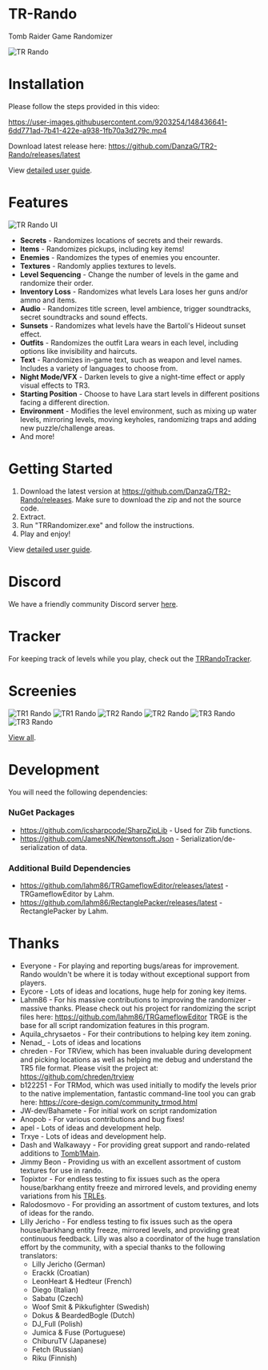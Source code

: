 # TR-Rando
Tomb Raider Game Randomizer

![TR Rando](Resources/Screenshots/TR2_1.png)

# Installation
Please follow the steps provided in this video:

https://user-images.githubusercontent.com/9203254/148436641-6dd771ad-7b41-422e-a938-1fb70a3d279c.mp4

Download latest release here: https://github.com/DanzaG/TR2-Rando/releases/latest

View [detailed user guide](USING.md).

# Features
![TR Rando UI](Resources/UI.png)

* **Secrets** - Randomizes locations of secrets and their rewards.
* **Items** - Randomizes pickups, including key items!
* **Enemies** - Randomizes the types of enemies you encounter.
* **Textures** - Randomly applies textures to levels.
* **Level Sequencing** - Change the number of levels in the game and randomize their order.
* **Inventory Loss** - Randomizes what levels Lara loses her guns and/or ammo and items.
* **Audio** - Randomizes title screen, level ambience, trigger soundtracks, secret soundtracks and sound effects.
* **Sunsets** - Randomizes what levels have the Bartoli's Hideout sunset effect.
* **Outfits** - Randomizes the outfit Lara wears in each level, including options like invisibility and haircuts.
* **Text** - Randomizes in-game text, such as weapon and level names. Includes a variety of languages to choose from.
* **Night Mode/VFX** - Darken levels to give a night-time effect or apply visual effects to TR3.
* **Starting Position** - Choose to have Lara start levels in different positions facing a different direction.
* **Environment** - Modifies the level environment, such as mixing up water levels, mirroring levels, moving keyholes, randomizing traps and adding new puzzle/challenge areas.
* And more!

# Getting Started
1. Download the latest version at https://github.com/DanzaG/TR2-Rando/releases. Make sure to download the zip and not the source code.
2. Extract.
3. Run "TRRandomizer.exe" and follow the instructions.
4. Play and enjoy!

View [detailed user guide](USING.md).

# Discord
We have a friendly community Discord server [here](https://discord.gg/f4bUqwgcCN).

# Tracker
For keeping track of levels while you play, check out the [TRRandoTracker](https://github.com/lahm86/TRRandoTracker).

# Screenies
![TR1 Rando](Resources/Screenshots/TR1_3.png)
![TR1 Rando](Resources/Screenshots/TR1_4.png)
![TR2 Rando](Resources/Screenshots/TR2_4.png)
![TR2 Rando](Resources/Screenshots/TR2_5.png)
![TR3 Rando](Resources/Screenshots/TR3_2.png)
![TR3 Rando](Resources/Screenshots/TR3_3.png)

[View all](Resources/Screenshots).

# Development
You will need the following dependencies:

### NuGet Packages
* https://github.com/icsharpcode/SharpZipLib - Used for Zlib functions.
* https://github.com/JamesNK/Newtonsoft.Json - Serialization/de-serialization of data.

### Additional Build Dependencies
* https://github.com/lahm86/TRGameflowEditor/releases/latest - TRGameflowEditor by Lahm.
* https://github.com/lahm86/RectanglePacker/releases/latest - RectanglePacker by Lahm.

# Thanks
* Everyone - For playing and reporting bugs/areas for improvement. Rando wouldn't be where it is today without exceptional support from players.
* Eycore - Lots of ideas and locations, huge help for zoning key items.
* Lahm86 - For his massive contributions to improving the randomizer - massive thanks. Please check out his project for randomizing the script files here: https://github.com/lahm86/TRGameflowEditor TRGE is the base for all script randomization features in this program.
* Aquila_chrysaetos - For their contributions to helping key item zoning.
* Nenad_ - Lots of ideas and locations
* chreden - For TRView, which has been invaluable during development and picking locations as well as helping me debug and understand the TR5 file format. Please visit the project at: https://github.com/chreden/trview
* b122251 - For TRMod, which was used initially to modify the levels prior to the native implementation, fantastic command-line tool you can grab here: https://core-design.com/community_trmod.html
* JW-dev/Bahamete - For initial work on script randomization
* Anopob - For various contributions and bug fixes!
* apel - Lots of ideas and development help.
* Trxye - Lots of ideas and development help.
* Dash and Walkawayy - For providing great support and rando-related additions to [Tomb1Main](https://github.com/rr-/Tomb1Main).
* Jimmy Beon - Providing us with an excellent assortment of custom textures for use in rando.
* Topixtor - For endless testing to fix issues such as the opera house/barkhang entity freeze and mirrored levels, and providing enemy variations from his [TRLEs](https://trcustoms.org/users/927).
* Ralodosmovo - For providing an assortment of custom textures, and lots of ideas for the rando.
* Lilly Jericho - For endless testing to fix issues such as the opera house/barkhang entity freeze, mirrored levels, and providing great continuous feedback. Lilly was also a coordinator of the huge translation effort by the community, with a special thanks to the following translators:
    * Lilly Jericho (German)
    * Erackk (Croatian)
    * LeonHeart & Hedteur (French)
    * Diego (Italian)
    * Sabatu (Czech)
    * Woof Smit & Pikkufighter (Swedish)
    * Dokus & BeardedBogle (Dutch)
    * DJ_Full (Polish)
    * Jumica & Fuse (Portuguese)
    * ChiburuTV (Japanese)
    * Fetch (Russian)
    * Riku (Finnish)

